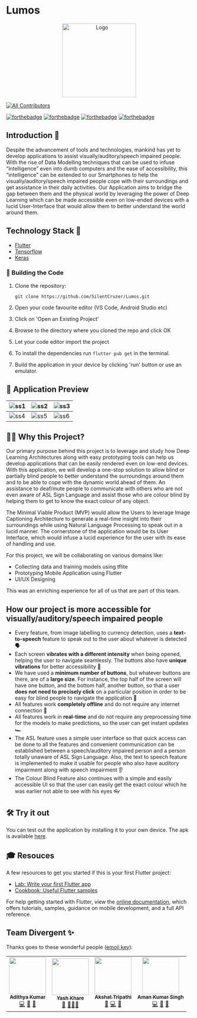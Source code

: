 # Lumos

<p align="center">
  <a href="https://github.com/SilentCruzer/Lumos">
    <img src="https://user-images.githubusercontent.com/73401649/133924591-8952e792-e159-414e-a21b-163397797504.png" height= 200 width=200
" alt="Logo" >
  </a>


<!-- ALL-CONTRIBUTORS-BADGE:START - Do not remove or modify this section -->
[![All Contributors](https://img.shields.io/badge/all_contributors-4-orange.svg?style=flat-square)](#contributors-)
<!-- ALL-CONTRIBUTORS-BADGE:END -->

[![forthebadge](https://forthebadge.com/images/badges/built-by-developers.svg)](https://forthebadge.com)
[![forthebadge](https://forthebadge.com/images/badges/powered-by-responsibility.svg)](https://forthebadge.com)
[![forthebadge](https://forthebadge.com/images/badges/open-source.svg)](https://forthebadge.com)
[![forthebadge](https://forthebadge.com/images/badges/made-with-reason.svg)](https://forthebadge.com)

## Introduction 📌

Despite the advancement of tools and technologies, mankind has yet to develop applications to assist visually/auditory/speech impaired people. With the rise of Data Modelling techniques that can be used to infuse “intelligence” even into dumb computers and the ease of accessibility, this “intelligence” can be extended to our Smartphones to help the visually/auditory/speech impaired people cope with their surroundings and get assistance in their daily activities. Our Application aims to bridge the gap between them and the physical world by leveraging the power of Deep Learning which can be made accessible even on low-ended devices with a lucid User-Interface that would allow them to better understand the world around them.

## Technology Stack 🏁

- [Flutter](https://flutter.dev/)
- [Tensorflow](https://www.tensorflow.org/)
- [Keras](https://keras.io/)

### 🧱 Building the Code

1. Clone the repository:
            
   ```
   git clone https://github.com/SilentCruzer/Lumos.git
   ```

2. Open your code favourite editor (VS Code, Android Studio etc)
3. Click on 'Open an Existing Project'
4. Browse to the directory where you cloned the repo and click OK
5. Let your code editor import the project
6. To install the dependencies run `flutter pub get` in the terminal.
7. Build the application in your device by clicking 'run' button or use an emulator.

## 👀 Application Preview 

| ![ss1](https://user-images.githubusercontent.com/73401649/133929722-01c303fd-4d3b-43b2-8e0c-b1f3e7d7a9fe.png) | ![ss2](https://user-images.githubusercontent.com/73401649/133929890-61b86be4-86f1-4a06-b461-d8fec0397c84.png) | ![ss3](https://user-images.githubusercontent.com/73401649/133929921-f3423042-121b-4592-881f-60793d9aa3ad.png) |
|----|----|----|
| ![ss4](https://user-images.githubusercontent.com/73401649/133929938-724fa815-3827-4255-903b-48a3aab73fa6.png) | ![ss5](https://user-images.githubusercontent.com/73401649/133929961-fc17d0c0-ce17-47a7-98ef-ac920ae75227.png) | ![ss6](https://user-images.githubusercontent.com/73401649/133929976-367dbb23-f8d7-4571-ac77-f71af8d73aee.png) |

## 🏃‍♂️ Why this Project?

Our primary purpose behind this project is to leverage and study how Deep Learning Architectures along with easy prototyping tools can help us develop applications that can be easily rendered even on low-end devices. With this application, we will develop a one-stop solution to allow blind or partially blind people to better understand the surroundings around them and to be able to cope with the dynamic world ahead of them. An assistance to deaf/mute people to communicate with others who are not even aware of ASL Sign Language and assist those who are colour blind by helping them to get to know the exact colour of any object.

The Minimal Viable Product (MVP) would allow the Users to leverage Image Captioning Architecture to generate a real-time insight into their surroundings while using Natural Language Processing to speak out in a lucid manner. The cornerstone of the application would be its User Interface, which would infuse a lucid experience for the user with its ease of handling and use.

For this project, we will be collaborating on various domains like:

- Collecting data and training models using tflite
- Prototyping Mobile Application using Flutter
- UI/UX Designing

This was an enriching experience for all of us that are part of this team.

## How our project is more accessible for visually/auditory/speech impaired people

- Every feature, from image labelling to currency detection, uses a **text-to-speech** feature to speak out to the user about whatever is detected 🗣️
- Each screen **vibrates with a different intensity** when being opened, helping the user to navigate seamlessly. The buttons also have **unique vibrations** for better accessibility 📳
- We have used a **minimum number of buttons**, but whatever buttons are there, are of a **large size**. For instance, the top half of the screen will have one button, and the bottom half, another button, so that a user **does not need to precisely click** on a particular position in order to be easy for blind people to navigate the application 🔘
- All features work **completely offline** and do not require any internet connection 📶
- All features work in **real-time** and do not require any preprocessing time for the models to make predictions, so the user can get instant updates 🏎️
- The ASL feature uses a simple user interface so that quick access can be done to all the features and convenient communication can be established between a speech/auditory impaired person and a person totally unaware of ASL Sign Language. Also, the text to speech feature is implemented to make it usable for people who also have auditory impairment along with speech impairment 👂
- The Colour Blind Feature also continues with a simple and easily accessible UI so that the user can easily get the exact colour which he was earlier not able to see with his eyes 👓

## 🛠 Try it out
            
You can test out the application by installing it to your own device. The apk is available [here](https://github.com/SilentCruzer/Lumos/tree/master/apk).
            
## 🎓 Resouces 
            
A few resources to get you started if this is your first Flutter project:

- [Lab: Write your first Flutter app](https://flutter.dev/docs/get-started/codelab)
- [Cookbook: Useful Flutter samples](https://flutter.dev/docs/cookbook)

For help getting started with Flutter, view the [online documentation](https://flutter.dev/docs), which offers tutorials,
samples, guidance on mobile development, and a full API reference.
            
## Team Divergent ✨

Thanks goes to these wonderful people ([emoji key](https://allcontributors.org/docs/en/emoji-key)):

<!-- ALL-CONTRIBUTORS-LIST:START - Do not remove or modify this section -->
<!-- prettier-ignore-start -->
<!-- markdownlint-disable -->
<table>
  <tr>
    <td align="center"><a href="https://www.linkedin.com/in/r-adithya-kumar/"><img src="https://avatars.githubusercontent.com/u/73246484?s=400&u=fb905b798f809aa233a9a9b062ad7131acd5037e&v=4" width="100px;" alt=""/><br /><sub><b>Adithya Kumar</b></sub></a><br /><a href="https://github.com/SilentCruzer/Lumos/commits?author=SilentCruzer" title="Code">💻</a> <a href="#ideas-SilentCruzer" title="Documentation">📖</a> <a href="#ideas-SilentCruzer"  title="Ideas, Planning, & Feedback">🤔</a></td>
    <td align="center"><a href="https://yashk2000.github.io/"><img src="https://avatars3.githubusercontent.com/u/41234408?v=4" width="100px;" alt=""/><br /><sub><b>Yash Khare</b></sub></a><br /><a href="" title="Documentation">📖</a>  <a href="#ideas-yashk2000"  title="Mentor">🧑‍🏫</a><a href="#ideas-yashk2000"  title="Ideas, Planning, & Feedback">🤔</a></td>
    <td align="center"><a href="https://github.com/Akshatji800"><img src="https://avatars.githubusercontent.com/u/73401649?s=400&u=39e3769578c18ed0490372fa16dfd9259f1c78f4&v=4" width="100px;" alt=""/><br /><sub><b>Akshat Tripathi</b></sub></a><br /><a href="https://github.com/SilentCruzer/Lumos/commits?author=Akshatji800" title="Documentation">📖</a> <a href="https://github.com/SilentCruzer/Lumos/commits?author=Akshatji800" title="Code">💻</a> <a href="#ideas-Akshatji800" title="Ideas, Planning, & Feedback">🤔</a></td>
    <td align="center"><a href="https://www.linkedin.com/in/amankumarsingh2000/"><img src="https://avatars.githubusercontent.com/u/73428153?v=4" width="100px;" alt=""/><br /><sub><b>Aman Kumar Singh</b></sub></a><br /><a href="https://github.com/SilentCruzer/Lumos/commits?author=theamankumarsingh" title="Code">💻</a> <a href="#ideas-theamankumarsingh" title="Ideas, Planning, & Feedback">🤔</a>  <a href="https://github.com/SilentCruzer/Lumos/commits?author=theamankumarsingh" title="Documentation">📖</a></td>
  </tr>
</table>

<!-- markdownlint-enable -->
<!-- prettier-ignore-end -->

<!-- ALL-CONTRIBUTORS-LIST:END -->
